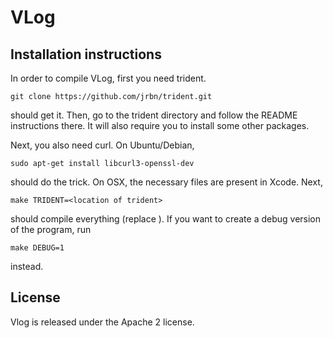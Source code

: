 # VLog

## Installation instructions

In order to compile VLog, first you need trident. 

```
git clone https://github.com/jrbn/trident.git
```

should get it. Then, go to the trident directory and follow the README instructions there.
It will also require you to install some other packages.

Next, you also need curl. On Ubuntu/Debian,

```
sudo apt-get install libcurl3-openssl-dev
```

should do the trick. On OSX, the necessary files are present in Xcode.
Next,

```
make TRIDENT=<location of trident>
```

should compile everything (replace <location of trident>). If you want to create a debug version of the program, run

```
make DEBUG=1
```

instead.

## License

Vlog is released under the Apache 2 license.
